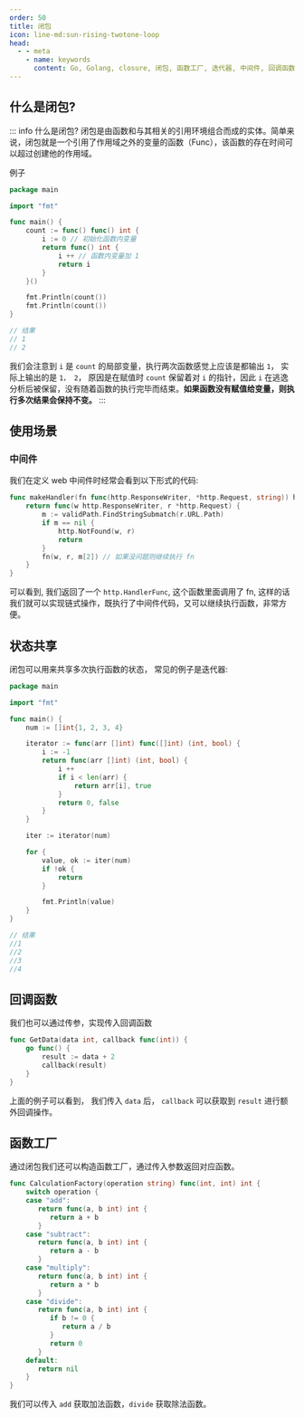 ```yaml
---
order: 50
title: 闭包
icon: line-md:sun-rising-twotone-loop
head:
  - - meta
    - name: keywords
      content: Go, Golang, closure, 闭包, 函数工厂, 迭代器, 中间件, 回调函数
---
```


## 什么是闭包?

::: info 什么是闭包?
闭包是由函数和与其相关的引用环境组合而成的实体。简单来说，闭包就是一个引用了作用域之外的变量的函数（Func），该函数的存在时间可以超过创建他的作用域。

例子

```go
package main

import "fmt"

func main() {
	count := func() func() int {
		i := 0 // 初始化函数内变量
		return func() int {
			i ++ // 函数内变量加 1
			return i
		}
	}()

	fmt.Println(count())
	fmt.Println(count())
}

// 结果
// 1
// 2
```

我们会注意到 `i` 是 `count` 的局部变量，执行两次函数感觉上应该是都输出 `1`， 实际上输出的是 `1， 2`， 原因是在赋值时 `count` 保留着对 `i` 的指针，因此 `i` 在逃逸分析后被保留，没有随着函数的执行完毕而结束。**如果函数没有赋值给变量，则执行多次结果会保持不变。**
:::

## 使用场景

### 中间件

我们在定义 web 中间件时经常会看到以下形式的代码:

```go
func makeHandler(fn func(http.ResponseWriter, *http.Request, string)) http.HandlerFunc {
    return func(w http.ResponseWriter, r *http.Request) {
        m := validPath.FindStringSubmatch(r.URL.Path)
        if m == nil {
            http.NotFound(w, r)
            return
        }
        fn(w, r, m[2]) // 如果没问题则继续执行 fn
    }
}
```

可以看到, 我们返回了一个 `http.HandlerFunc`, 这个函数里面调用了 fn, 这样的话我们就可以实现链式操作，既执行了中间件代码，又可以继续执行函数，非常方便。

## 状态共享

闭包可以用来共享多次执行函数的状态， 常见的例子是迭代器:

```go
package main

import "fmt"

func main() {
	num := []int{1, 2, 3, 4}

	iterator := func(arr []int) func([]int) (int, bool) {
		i := -1
		return func(arr []int) (int, bool) {
			i ++
			if i < len(arr) {
				return arr[i], true
			}
			return 0, false
		}
	}

	iter := iterator(num)

	for {
		value, ok := iter(num)
		if !ok {
			return
		}

		fmt.Println(value)
	}
}

// 结果
//1
//2
//3
//4
```

## 回调函数

我们也可以通过传参，实现传入回调函数

```go
func GetData(data int, callback func(int)) {
    go func() {
        result := data + 2
        callback(result)
    }
}
```

上面的例子可以看到， 我们传入 `data` 后， `callback` 可以获取到 `result` 进行额外回调操作。

## 函数工厂

通过闭包我们还可以构造函数工厂，通过传入参数返回对应函数。

```go
func CalculationFactory(operation string) func(int, int) int {
    switch operation {
    case "add":
       return func(a, b int) int {
          return a + b
       }
    case "subtract":
       return func(a, b int) int {
          return a - b
       }
    case "multiply":
       return func(a, b int) int {
          return a * b
       }
    case "divide":
       return func(a, b int) int {
          if b != 0 {
             return a / b
          }
          return 0
       }
    default:
       return nil
    }
}
```

我们可以传入 `add` 获取加法函数，`divide` 获取除法函数。